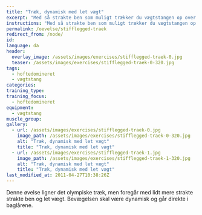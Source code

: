 ```yaml
---
title: "Træk, dynamisk med let vægt"
excerpt: "Med så strakte ben som muligt trækker du vægtstangen op over hovedet i en bevægelse. Stangen skal accelleres ved udstrækningen i hoften. Ret ryg."
instructions: "Med så strakte ben som muligt trækker du vægtstangen op over hovedet i en bevægelse. Stangen skal accelleres ved udstrækningen i hoften. Ret ryg."
permalink: /oevelse/stifflegged-traek
redirect_from: /node/
id: 
language: da
header:
  overlay_image: /assets/images/exercises/stifflegged-traek-0.jpg
  teaser: /assets/images/exercises/stifflegged-traek-0-320.jpg
tags:
  - hoftedomineret
  - vægtstang
categories:
training_type: 
training_focus: 
  - hoftedomineret
equipment:
  - vægtstang
muscle_group:
gallery:
  - url: /assets/images/exercises/stifflegged-traek-0.jpg
    image_path: /assets/images/exercises/stifflegged-traek-0-320.jpg
    alt: "Træk, dynamisk med let vægt"
    title: "Træk, dynamisk med let vægt"
  - url: /assets/images/exercises/stifflegged-traek-1.jpg
    image_path: /assets/images/exercises/stifflegged-traek-1-320.jpg
    alt: "Træk, dynamisk med let vægt"
    title: "Træk, dynamisk med let vægt"
last_modified_at: 2011-04-27T10:38:26Z
---
```


Denne øvelse ligner det olympiske træk, men foregår med lidt mere strakte strakte ben og let vægt. Bevægelsen skal være dynamisk og går direkte i baglårene.
